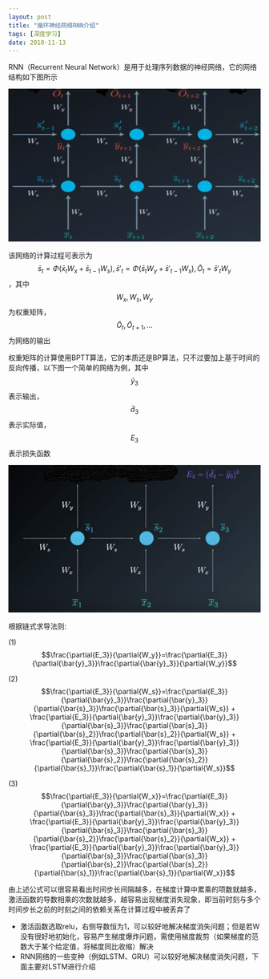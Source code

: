 ```yaml
---
layout: post
title: "循环神经网络RNN介绍"
tags: [深度学习]
date: 2018-11-13
---
```

RNN（Recurrent Neural Network）是用于处理序列数据的神经网络，它的网络结构如下图所示

<img src="/img/rnn.PNG">

该网络的计算过程可表示为$$\bar{s}_t=\Phi(\bar{x}_tW_x+\bar{s}_{t-1}W_s), \bar{s}'_t=\Phi(\bar{s}_tW_y+\bar{s}'_{t-1}W_s), \bar{O}_t=\bar{s}'_tW_y$$，其中$$W_x,W_s,W_y$$为权重矩阵，$$\bar{O}_t,\bar{O}_{t+1},...$$为网络的输出

权重矩阵的计算使用BPTT算法，它的本质还是BP算法，只不过要加上基于时间的反向传播，以下图一个简单的网络为例，其中$$\bar{y}_3$$表示输出，$$\bar{d}_3$$表示实际值，$$E_3$$表示损失函数

<img src="/img/rnn1.png">

根据链式求导法则:

(1)  $$\frac{\partial{E_3}}{\partial{W_y}}=\frac{\partial{E_3}}{\partial{\bar{y}_3}}\frac{\partial{\bar{y}_3}}{\partial{W_y}}$$

(2) $$\frac{\partial{E_3}}{\partial{W_s}}=\frac{\partial{E_3}}{\partial{\bar{y}_3}}\frac{\partial{\bar{y}_3}}{\partial{\bar{s}_3}}\frac{\partial{\bar{s}_3}}{\partial{W_s}} + \frac{\partial{E_3}}{\partial{\bar{y}_3}}\frac{\partial{\bar{y}_3}}{\partial{\bar{s}_3}}\frac{\partial{\bar{s}_3}}{\partial{\bar{s}_2}}\frac{\partial{\bar{s}_2}}{\partial{W_s}} + \frac{\partial{E_3}}{\partial{\bar{y}_3}}\frac{\partial{\bar{y}_3}}{\partial{\bar{s}_3}}\frac{\partial{\bar{s}_3}}{\partial{\bar{s}_2}}\frac{\partial{\bar{s}_2}}{\partial{\bar{s}_1}}\frac{\partial{\bar{s}_1}}{\partial{W_s}}$$

(3) $$\frac{\partial{E_3}}{\partial{W_x}}=\frac{\partial{E_3}}{\partial{\bar{y}_3}}\frac{\partial{\bar{y}_3}}{\partial{\bar{s}_3}}\frac{\partial{\bar{s}_3}}{\partial{W_x}} + \frac{\partial{E_3}}{\partial{\bar{y}_3}}\frac{\partial{\bar{y}_3}}{\partial{\bar{s}_3}}\frac{\partial{\bar{s}_3}}{\partial{\bar{s}_2}}\frac{\partial{\bar{s}_2}}{\partial{W_x}} + \frac{\partial{E_3}}{\partial{\bar{y}_3}}\frac{\partial{\bar{y}_3}}{\partial{\bar{s}_3}}\frac{\partial{\bar{s}_3}}{\partial{\bar{s}_2}}\frac{\partial{\bar{s}_2}}{\partial{\bar{s}_1}}\frac{\partial{\bar{s}_1}}{\partial{W_x}}$$

由上述公式可以很容易看出时间步长间隔越多，在梯度计算中累乘的项数就越多，激活函数的导数相乘的次数就越多，越容易出现梯度消失现象，即当前时刻与多个时间步长之前的时刻之间的依赖关系在计算过程中被丢弃了
+ 激活函数选取relu，右侧导数恒为1，可以较好地解决梯度消失问题；但是若W没有很好地初始化，容易产生梯度爆炸问题，需使用梯度裁剪（如果梯度的范数大于某个给定值，将梯度同比收缩）解决
+ RNN网络的一些变种（例如LSTM、GRU）可以较好地解决梯度消失问题，下面主要对LSTM进行介绍
